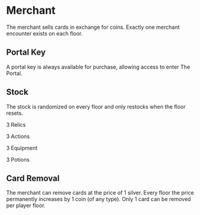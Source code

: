 # Merchant

The merchant sells cards in exchange for coins.
Exactly one merchant encounter exists on each floor.

## Portal Key

A portal key is always available for purchase, allowing access to enter The Portal.

## Stock

The stock is randomized on every floor and only restocks when the floor resets.

3 Relics

3 Actions

3 Equipment

3 Potions

## Card Removal

The merchant can remove cards at the price of 1 silver.
Every floor the price permanently increases by 1 coin (of any type).
Only 1 card can be removed per player floor.

